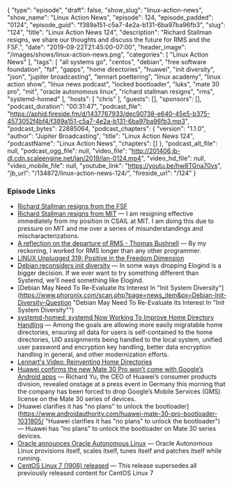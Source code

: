 {
  "type": "episode",
  "draft": false,
  "show_slug": "linux-action-news",
  "show_name": "Linux Action News",
  "episode": 124,
  "episode_padded": "0124",
  "episode_guid": "f389a151-c5a7-4e2a-b131-6ba97ba96fb3",
  "slug": "124",
  "title": "Linux Action News 124",
  "description": "Richard Stallman resigns, we share our thoughts and discuss the future for RMS and the FSF.",
  "date": "2019-09-22T21:45:00-07:00",
  "header_image": "/images/shows/linux-action-news.png",
  "categories": [
    "Linux Action News"
  ],
  "tags": [
    "all systems go",
    "centos",
    "debian",
    "free software foundation",
    "fsf",
    "gapps",
    "home directories",
    "huawei",
    "init diversity",
    "json",
    "jupiter broadcasting",
    "lennart poettering",
    "linux academy",
    "linux action show",
    "linux news podcast",
    "locked bootloader",
    "luks",
    "mate 30 pro",
    "mit",
    "oracle autonomous linux",
    "richard stallman resigns",
    "rms",
    "systemd-homed"
  ],
  "hosts": [
    "chris"
  ],
  "guests": [],
  "sponsors": [],
  "podcast_duration": "00:31:47",
  "podcast_file": "https://aphid.fireside.fm/d/1437767933/dec90738-e640-45e5-b375-4573052f4bf4/f389a151-c5a7-4e2a-b131-6ba97ba96fb3.mp3",
  "podcast_bytes": 22885064,
  "podcast_chapters": {
    "version": "1.1.0",
    "author": "Jupiter Broadcasting",
    "title": "Linux Action News 124",
    "podcastName": "Linux Action News",
    "chapters": []
  },
  "podcast_alt_file": null,
  "podcast_ogg_file": null,
  "video_file": "http://201406.jb-dl.cdn.scaleengine.net/lan/2019/lan-0124.mp4",
  "video_hd_file": null,
  "video_mobile_file": null,
  "youtube_link": "https://youtu.be/hw8TGna70vs",
  "jb_url": "/134872/linux-action-news-124/",
  "fireside_url": "/124"
}


### Episode Links

  * [Richard Stallman resigns from the FSF](https://www.fsf.org/news/richard-m-stallman-resigns "Richard Stallman resigns from the FSF")
  * [Richard Stallman resigns from MIT](https://stallman.org/archives/2019-jul-oct.html#16_September_2019_\(Resignation\) "Richard Stallman resigns from MIT") — I am resigning effective immediately from my position in CSAIL at MIT. I am doing this due to pressure on MIT and me over a series of misunderstandings and mischaracterizations.
  * [A reflection on the departure of RMS - Thomas Bushnell](https://medium.com/@thomas.bushnell/a-reflection-on-the-departure-of-rms-18e6a835fd84 "A reflection on the departure of RMS - Thomas Bushnell") — By my reckoning, I worked for RMS longer than any other programmer.
  * [LINUX Unplugged 319: Positive in the Freedom Dimension](https://linuxunplugged.com/319 "LINUX Unplugged 319: Positive in the Freedom Dimension")
  * [Debian reconsiders init diversity](https://lists.debian.org/debian-devel-announce/2019/09/msg00001.html "Debian reconsiders init diversity") — In some ways dropping Elogind is a bigger decision. If we ever want to try something different than Systemd, we'll need something like Elogind. 
  * [Debian May Need To Re-Evaluate Its Interest In "Init System Diversity"](https://www.phoronix.com/scan.php?page=news_item&px=Debian-Init-Diversity-Question "Debian May Need To Re-Evaluate Its Interest In "Init System Diversity"")
  * [systemd-homed: systemd Now Working To Improve Home Directory Handling](https://www.phoronix.com/scan.php?page=news_item&px=systemd-homed "systemd-homed: systemd Now Working To Improve Home Directory Handling") — Among the goals are allowing more easily migratable home directories, ensuring all data for users is self-contained to the home directories, UID assignments being handled to the local system, unified user password and encryption key handling, better data encryption handling in general, and other modernization efforts.
  * [Lennart's Video: Reinventing Home Directories](https://media.ccc.de/v/ASG2019-164-reinventing-home-directories#t=819 "Lennart's Video: Reinventing Home Directories")
  * [Huawei confirms the new Mate 30 Pro won’t come with Google’s Android apps](https://www.theverge.com/2019/9/19/20873690/huawei-mate-30-series-phones-google-android-ban-apps-block "Huawei confirms the new Mate 30 Pro won’t come with Google’s Android apps") — Richard Yu, the CEO of Huawei’s consumer products division, revealed onstage at a press event in Germany this morning that the company has been forced to drop Google’s Mobile Services (GMS) license on the Mate 30 series of devices.
  * [Huawei clarifies it has "no plans" to unlock the bootloader](https://www.androidauthority.com/huawei-mate-30-pro-bootloader-1031805/ "Huawei clarifies it has "no plans" to unlock the bootloader") — Huawei has “no plans” to unlock the bootloader on Mate 30 series devices. 
  * [Oracle announces Oracle Autonomous Linux](https://www.zdnet.com/article/oracle-announces-oracle-autonomous-linux/ "Oracle announces Oracle Autonomous Linux") — Oracle Autonomous Linux provisions itself, scales itself, tunes itself and patches itself while running.
  * [CentOS Linux 7 (1908) released](https://lists.centos.org/pipermail/centos-announce/2019-September/023405.html "CentOS Linux 7 \(1908\) released") — This release supersedes all previously released content for CentOS Linux 7


